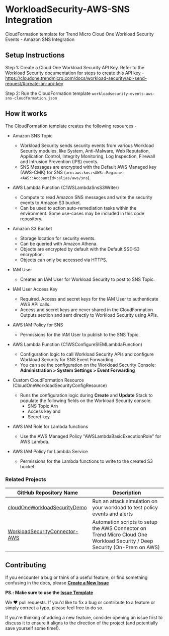 # WorkloadSecurity-AWS-SNS Integration
CloudFormation template for Trend Micro Cloud One Workload Security Events - Amazon SNS Integration


## Setup Instructions

Step 1: Create a Cloud One Workload Security API Key. Refer to the Workload Security documentation for steps to create this API key - https://cloudone.trendmicro.com/docs/workload-security/api-send-request/#create-an-api-key

Step 2: Run the CloudFormation template `workloadsecurity-events-aws-sns-cloudformation.json`


## How it works

The CloudFormation template creates the following resources -

- Amazon SNS Topic
    - Workload Security sends security events from various Workload Security modules, like System, Anti-Malware, Web Reputation, Application Control, Integrity Monitoring, Log Inspection, Firewall and Intrusion Prevention (IPS) events.
    - SNS Messages are encrypted with the Default AWS Managed key (AWS-CMK) for SNS (`arn:aws:kms:<AWS::Region>:<AWS::AccountId>:alias/aws/sns`).

- AWS Lambda Function (C1WSLambdaSnsS3Writer)
    - Compute to read Amazon SNS messages and write the security events to Amazon S3 bucket.
    - Can be used to action auto-remediation tasks within the environment. Some use-cases may be included in this code repository.

- Amazon S3 Bucket
    - Storage location for security events. 
    - Can be queried with Amazon Athena.
    - Objects are encrypted by default with the Default SSE-S3 encryption.
    - Objects can only be accessed via HTTPS.

- IAM User
    - Creates an IAM User for Workload Security to post to SNS Topic.

- IAM User Access Key
    - Required. Access and secret keys for the IAM User to authenticate AWS API calls.
    - Access and secret keys are never shared in the CloudFormation Outputs section and sent directly to Workload Security using APIs.

- AWS IAM Policy for SNS
    - Permissions for the IAM User to publish to the SNS Topic.

- AWS Lambda Function (C1WSConfigureSIEMLambdaFunction)
    - Configuration logic to call Workload Security APIs and configure Workload Security for SNS Event Forwarding.
    - You can see the configuration on the Workload Security Console: **Administration > System Settings > Event Forwarding**

- Custom CloudFormation Resource (CloudOneWorkloadSecurityConfigResource)
    - Runs the configuration logic during **Create** and **Update** Stack to populate the following fields on the Workload Security console.
        - SNS Topic Arn
        - Access key and
        - Secret key

- AWS IAM Role for Lambda functions
    - Use the AWS Managed Policy "AWSLambdaBasicExecutionRole" for AWS Lambda.

- AWS IAM Policy for Lambda Service
    - Permissions for the Lambda functions to write to the created S3 bucket.

### Related Projects

| GitHub Repository Name  | Description |
| ------------- | ------------- |
| [cloudOneWorkloadSecurityDemo](https://github.com/GeorgeDavis-TM/cloudOneWorkloadSecurityDemo) | Run an attack simulation on your workload to test policy events and alerts |
| [WorkloadSecurityConnector-AWS](https://github.com/GeorgeDavis-TM/WorkloadSecurityConnector-AWS) | Automation scripts to setup the AWS Connector on Trend Micro Cloud One Workload Security / Deep Security (On-Prem on AWS) |

## Contributing

If you encounter a bug or think of a useful feature, or find something confusing in the docs, please
**[Create a New Issue](https://github.com/GeorgeDavis-TM/WorkloadSecurity-AWS-SNS/issues/new)**

 **PS.: Make sure to use the [Issue Template](https://github.com/GeorgeDavis-TM/WorkloadSecurity-AWS-SNS/tree/master/.github/ISSUE_TEMPLATE)**

We :heart: pull requests. If you'd like to fix a bug or contribute to a feature or simply correct a typo, please feel free to do so.

If you're thinking of adding a new feature, consider opening an issue first to
discuss it to ensure it aligns to the direction of the project (and potentially
save yourself some time!).

